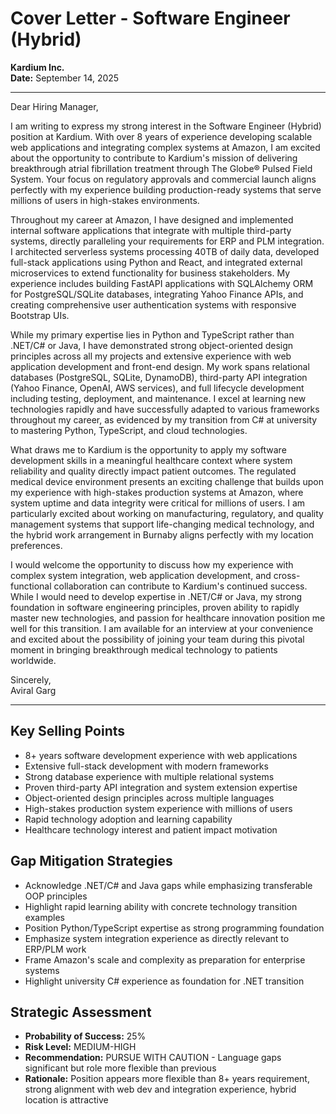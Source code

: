 # Cover Letter - Software Engineer (Hybrid)
**Kardium Inc.**  
**Date:** September 14, 2025

---

Dear Hiring Manager,

I am writing to express my strong interest in the Software Engineer (Hybrid) position at Kardium. With over 8 years of experience developing scalable web applications and integrating complex systems at Amazon, I am excited about the opportunity to contribute to Kardium's mission of delivering breakthrough atrial fibrillation treatment through The Globe® Pulsed Field System. Your focus on regulatory approvals and commercial launch aligns perfectly with my experience building production-ready systems that serve millions of users in high-stakes environments.

Throughout my career at Amazon, I have designed and implemented internal software applications that integrate with multiple third-party systems, directly paralleling your requirements for ERP and PLM integration. I architected serverless systems processing 40TB of daily data, developed full-stack applications using Python and React, and integrated external microservices to extend functionality for business stakeholders. My experience includes building FastAPI applications with SQLAlchemy ORM for PostgreSQL/SQLite databases, integrating Yahoo Finance APIs, and creating comprehensive user authentication systems with responsive Bootstrap UIs.

While my primary expertise lies in Python and TypeScript rather than .NET/C# or Java, I have demonstrated strong object-oriented design principles across all my projects and extensive experience with web application development and front-end design. My work spans relational databases (PostgreSQL, SQLite, DynamoDB), third-party API integration (Yahoo Finance, OpenAI, AWS services), and full lifecycle development including testing, deployment, and maintenance. I excel at learning new technologies rapidly and have successfully adapted to various frameworks throughout my career, as evidenced by my transition from C# at university to mastering Python, TypeScript, and cloud technologies.

What draws me to Kardium is the opportunity to apply my software development skills in a meaningful healthcare context where system reliability and quality directly impact patient outcomes. The regulated medical device environment presents an exciting challenge that builds upon my experience with high-stakes production systems at Amazon, where system uptime and data integrity were critical for millions of users. I am particularly excited about working on manufacturing, regulatory, and quality management systems that support life-changing medical technology, and the hybrid work arrangement in Burnaby aligns perfectly with my location preferences.

I would welcome the opportunity to discuss how my experience with complex system integration, web application development, and cross-functional collaboration can contribute to Kardium's continued success. While I would need to develop expertise in .NET/C# or Java, my strong foundation in software engineering principles, proven ability to rapidly master new technologies, and passion for healthcare innovation position me well for this transition. I am available for an interview at your convenience and excited about the possibility of joining your team during this pivotal moment in bringing breakthrough medical technology to patients worldwide.

Sincerely,  
Aviral Garg

---

## Key Selling Points
- 8+ years software development experience with web applications
- Extensive full-stack development with modern frameworks
- Strong database experience with multiple relational systems
- Proven third-party API integration and system extension expertise
- Object-oriented design principles across multiple languages
- High-stakes production system experience with millions of users
- Rapid technology adoption and learning capability
- Healthcare technology interest and patient impact motivation

## Gap Mitigation Strategies
- Acknowledge .NET/C# and Java gaps while emphasizing transferable OOP principles
- Highlight rapid learning ability with concrete technology transition examples
- Position Python/TypeScript expertise as strong programming foundation
- Emphasize system integration experience as directly relevant to ERP/PLM work
- Frame Amazon's scale and complexity as preparation for enterprise systems
- Highlight university C# experience as foundation for .NET transition

## Strategic Assessment
- **Probability of Success:** 25%
- **Risk Level:** MEDIUM-HIGH
- **Recommendation:** PURSUE WITH CAUTION - Language gaps significant but role more flexible than previous
- **Rationale:** Position appears more flexible than 8+ years requirement, strong alignment with web dev and integration experience, hybrid location is attractive
